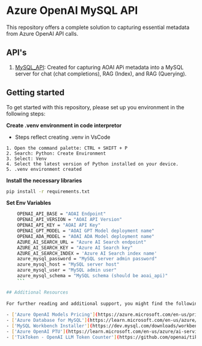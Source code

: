 # Azure OpenAI MySQL API

This repository offers a complete solution to capturing essential metadata from Azure OpenAI API calls. 

## API's 
1. [MySQL_API](api/MySQL_API/readme.md): Created for capturing AOAI APi metadata into a MySQL server for chat (chat completions), RAG (Index), and RAG (Querying). 

## Getting started
To get started with this repository, please set up you environment in the following steps:

**Create .venv environment in code interpretor**
- Steps reflect creating .venv in VsCode
```
1. Open the command palette: CTRL + SHIFT + P
2. Search: Python: Create Environment
3. Select: Venv
4. Select the latest version of Python installed on your device.
5. .venv environment created
```

**Install the necessary libraries**
```sh
pip install -r requirements.txt  
```

**Set Env Variables**
```sh  
    OPENAI_API_BASE = "AOAI Endpoint"  
    OPENAI_API_VERSION = "AOAI API Version"  
    OPENAI_API_KEY = "AOAI API Key"  
    OPENAI_GPT_MODEL = "AOAI GPT Model deployment name" 
    OPENAI_ADA_MODEL = "AOAI ADA Model deployment name" 
    AZURE_AI_SEARCH_URL = "Azure AI Search endpoint"
    AZURE_AI_SEARCH_KEY = "Azure AI Search key"
    AZURE_AI_SEARCH_INDEX = 'Azure AI Search index name'
    azure_mysql_password = "MySQL server admin password"  
    azure_mysql_host = "MySQL server host"  
    azure_mysql_user = "MySQL admin user"  
    azure_mysql_schema = "MySQL schema (should be aoai_api)"  
    ```  

## Additional Resources  
  
For further reading and additional support, you might find the following resources helpful:  
  
- ['Azure OpenAI Models Pricing'](https://azure.microsoft.com/en-us/pricing/details/cognitive-services/openai-service/)  
- ['Azure Database for MySQL'](https://learn.microsoft.com/en-us/azure/mysql/)  
- ['MySQL Workbench Installer'](https://dev.mysql.com/downloads/workbench/)  
- ['Azure OpenAI PTU'](https://learn.microsoft.com/en-us/azure/ai-services/openai/how-to/provisioned-throughput-onboarding)  
- ['TikToken - OpenAI LLM Token Counter'](https://github.com/openai/tiktoken)
  